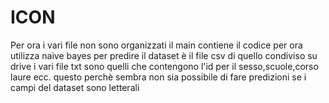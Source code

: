 # ICON
Per ora i vari file non sono organizzati
il main contiene il codice per ora utilizza naive bayes per predire
il dataset è il file csv di quello condiviso su drive
i vari file txt sono quelli che contengono l'id per il sesso,scuole,corso laure ecc. questo perchè sembra non sia possibile di fare predizioni se i campi del dataset sono letterali
